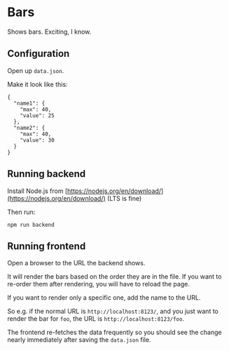 # Bars

Shows bars. Exciting, I know.

## Configuration

Open up `data.json`.

Make it look like this:

```
{
  "name1": {
    "max": 40,
    "value": 25
  },
  "name2": {
    "max": 40,
    "value": 30
  }
}
```


## Running backend

Install Node.js from [https://nodejs.org/en/download/](https://nodejs.org/en/download/) (LTS is fine)

Then run:

```
npm run backend
```


## Running frontend

Open a browser to the URL the backend shows.

It will render the bars based on the order they are in the file. If you want
to re-order them after rendering, you will have to reload the page.

If you want to render only a specific one, add the name to the URL.

So e.g. if the normal URL is `http://localhost:8123/`, and you just want to
render the bar for `foo`, the URL is `http://localhost:8123/foo`.

The frontend re-fetches the data frequently so you should see the change nearly
immediately after saving the `data.json` file.
